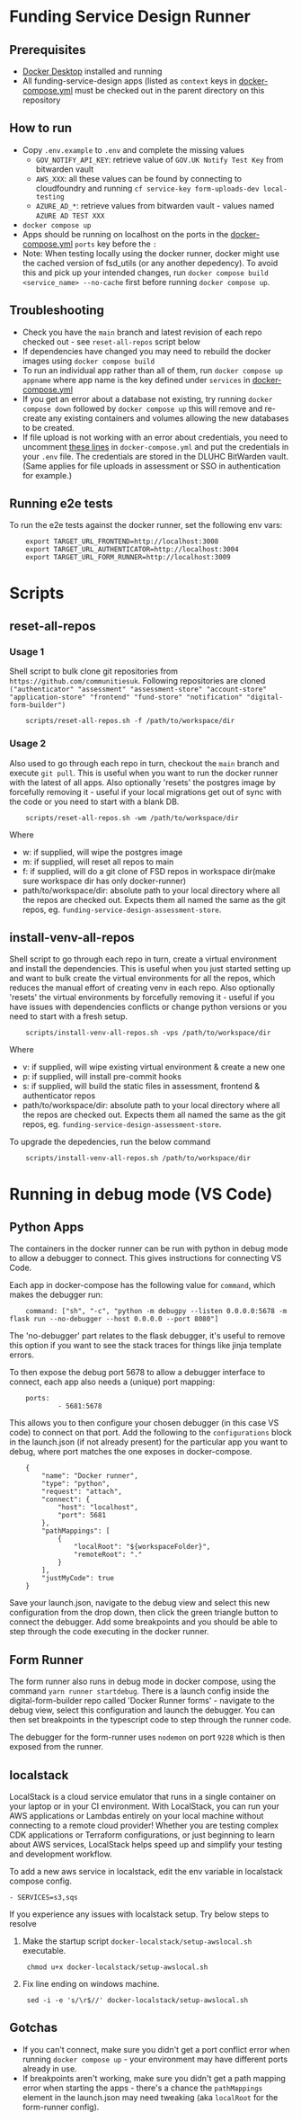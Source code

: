 # Funding Service Design Runner

## Prerequisites
*  [Docker Desktop](https://www.docker.com/products/docker-desktop/) installed and running
*  All funding-service-design apps (listed as `context` keys in [docker-compose.yml](docker-compose.yml) must be checked out in the parent directory on this repository

## How to run
* Copy `.env.example` to `.env` and complete the missing values
  * `GOV_NOTIFY_API_KEY`: retrieve value of `GOV.UK Notify Test Key` from bitwarden vault
  * `AWS_XXX`: all these values can be found by connecting to cloudfoundry and running `cf service-key form-uploads-dev local-testing`
  * `AZURE_AD_*`: retrieve values from bitwarden vault - values named `AZURE AD TEST XXX`
* `docker compose up`
* Apps should be running on localhost on the ports in the [docker-compose.yml](docker-compose.yml) `ports` key before the `:`
* Note: When testing locally using the docker runner, docker might use the cached version of fsd_utils (or any another depedency). To avoid this and pick up your intended changes, run `docker compose build <service_name> --no-cache` first before running `docker compose up`.

## Troubleshooting
* Check you have the `main` branch and latest revision of each repo checked out - see `reset-all-repos` script below
* If dependencies have changed you may need to rebuild the docker images using `docker compose build`
* To run an individual app rather than all of them, run `docker compose up appname` where app name is the key defined under `services` in [docker-compose.yml](docker-compose.yml)
* If you get an error about a database not existing, try running `docker compose down` followed by `docker compose up` this will remove and re-create any existing containers and volumes allowing the new databases to be created.
* If file upload is not working with an error about credentials, you need to uncomment [these lines](https://github.com/communitiesuk/funding-service-design-docker-runner/blob/d13af481818fbd6398c3583e49a33edd6fb19496/docker-compose.yml#L114-L116) in `docker-compose.yml` and put the credentials in your `.env` file. The credentials are stored in the DLUHC BitWarden vault. (Same applies for file uploads in assessment or SSO in authentication for example.)


## Running e2e tests
To run the e2e tests against the docker runner, set the following env vars:

        export TARGET_URL_FRONTEND=http://localhost:3008
        export TARGET_URL_AUTHENTICATOR=http://localhost:3004
        export TARGET_URL_FORM_RUNNER=http://localhost:3009

# Scripts
## reset-all-repos
### Usage 1
Shell script to bulk clone git repositories from `https://github.com/communitiesuk`. Following repositories are cloned `("authenticator" "assessment" "assessment-store" "account-store" "application-store" "frontend" "fund-store" "notification" "digital-form-builder")`

        scripts/reset-all-repos.sh -f /path/to/workspace/dir

### Usage 2
Also used to go through each repo in turn, checkout the `main` branch and execute `git pull`. This is useful when you want to run the docker runner with the latest of all apps. Also optionally 'resets' the postgres image by forcefully removing it - useful if your local migrations get out of sync with the code or you need to start with a blank DB.

        scripts/reset-all-repos.sh -wm /path/to/workspace/dir

Where
- w: if supplied, will wipe the postgres image
- m: if supplied, will reset all repos to main
- f: if supplied, will do a git clone of FSD repos in workspace dir(make sure workspace dir has only docker-runner)
- path/to/workspace/dir: absolute path to your local directory where all the repos are checked out. Expects them all named the same as the git repos, eg. `funding-service-design-assessment-store`.

## install-venv-all-repos
Shell script to go through each repo in turn, create a virtual environment and install the dependencies. This is useful when you just started setting up and want to bulk create the virtual environments for all the repos, which reduces the manual effort of creating venv in each repo. Also optionally 'resets' the virtual environments by forcefully removing it - useful if you have issues with dependencies conflicts or change python versions or you need to start with a fresh setup.

        scripts/install-venv-all-repos.sh -vps /path/to/workspace/dir

Where
- v: if supplied, will wipe existing virtual environment & create a new one
- p: if supplied, will install pre-commit hooks
- s: if supplied, will build the static files in assessment, frontend & authenticator repos
- path/to/workspace/dir: absolute path to your local directory where all the repos are checked out. Expects them all named the same as the git repos, eg. `funding-service-design-assessment-store`.

To upgrade the depedencies, run the below command

        scripts/install-venv-all-repos.sh /path/to/workspace/dir


# Running in debug mode (VS Code)
## Python Apps
The containers in the docker runner can be run with python in debug mode to allow a debugger to connect. This gives instructions for connecting VS Code.

Each app in docker-compose has the following value for `command`, which makes the debugger run:

        command: ["sh", "-c", "python -m debugpy --listen 0.0.0.0:5678 -m flask run --no-debugger --host 0.0.0.0 --port 8080"]

The 'no-debugger' part relates to the flask debugger, it's useful to remove this option if you want to see the stack traces for things like jinja template errors.

To then expose the debug port 5678 to allow a debugger interface to connect, each app also needs a (unique) port mapping:

        ports:
                - 5681:5678

This allows you to then configure your chosen debugger (in this case VS code) to connect on that port. Add the following to the `configurations` block in the launch.json (if not already present) for the particular app you want to debug, where port matches the one exposes in docker-compose.


        {
            "name": "Docker runner",
            "type": "python",
            "request": "attach",
            "connect": {
                "host": "localhost",
                "port": 5681
            },
            "pathMappings": [
                {
                    "localRoot": "${workspaceFolder}",
                    "remoteRoot": "."
                }
            ],
            "justMyCode": true
        }

Save your launch.json, navigate to the debug view and select this new configuration from the drop down, then click the green triangle button to connect the debugger. Add some breakpoints and you should be able to step through the code executing in the docker runner.

## Form Runner
The form runner also runs in debug mode in docker compose, using the command `yarn runner startdebug`. There is a launch config inside the digital-form-builder repo called 'Docker Runner forms' - navigate to the debug view, select this configuration and launch the debugger. You can then set breakpoints in the typescript code to step through the runner code.

The debugger for the form-runner uses `nodemon` on port `9228` which is then exposed from the runner.

## localstack
LocalStack is a cloud service emulator that runs in a single container on your laptop or in your CI environment. With LocalStack, you can run your AWS applications or Lambdas entirely on your local machine without connecting to a remote cloud provider! Whether you are testing complex CDK applications or Terraform configurations, or just beginning to learn about AWS services, LocalStack helps speed up and simplify your testing and development workflow.

To add a new aws service in localstack, edit the env variable in localstack compose config.
```
- SERVICES=s3,sqs
```
If you experience any issues with localstack setup. Try below steps to resolve
1. Make the startup script `docker-localstack/setup-awslocal.sh` executable.

        chmod u+x docker-localstack/setup-awslocal.sh
2. Fix line ending on windows machine.

        sed -i -e 's/\r$//' docker-localstack/setup-awslocal.sh

## Gotchas
- If you can't connect, make sure you didn't get a port conflict error when running `docker compose up` - your environment may have different ports already in use.
- If breakpoints aren't working, make sure you didn't get a path mapping error when starting the apps - there's a chance the `pathMappings` element in the launch.json may need tweaking (aka `localRoot` for the form-runner config).

